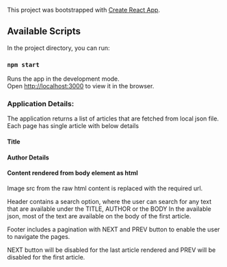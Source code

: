 This project was bootstrapped with [Create React App](https://github.com/facebook/create-react-app).

## Available Scripts

In the project directory, you can run:

### `npm start`

Runs the app in the development mode.<br>
Open [http://localhost:3000](http://localhost:3000) to view it in the browser.

### Application Details: 
The application returns a list of articles that are fetched from local json file.
Each page has single article with below details
 #### Title
 #### Author Details
 #### Content rendered from body element as html
 
Image src from the raw html content is replaced with the required url.

Header contains a search option, where the user can search for any text that are available under the TITLE, AUTHOR or the BODY
In the available json, most of the text are available on the body of the first article.


Footer includes a pagination with NEXT and PREV button to enable the user to navigate the pages.

NEXT button will be disabled for the last article rendered and PREV will be disabled for the first article.






 
 
